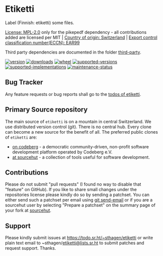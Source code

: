 # Etiketti

Label (Finnish: etiketti) some files.

[License: MPL-2.0](https://git.sr.ht/~sthagen/etiketti/tree/default/item/LICENSE) only for the pikepedf dependency - all contributions added are licensed per MIT |
[Country of origin: Switzerland](https://git.sr.ht/~sthagen/etiketti/tree/default/item/COUNTRY-OF-ORIGIN) |
[Export control classification number(ECCN): EAR99](https://git.sr.ht/~sthagen/etiketti/tree/default/item/EXPORT-CONTROL-CLASSIFICATION-NUMBER)

Third party dependencies are documented in the folder [third-party](third-party/README.md).

[![version](https://img.shields.io/pypi/v/etiketti.svg?style=flat)](https://pypi.python.org/pypi/etiketti/)
[![downloads](https://static.pepy.tech/badge/etiketti/month)](https://pepy.tech/project/etiketti)
[![wheel](https://img.shields.io/pypi/wheel/etiketti.svg?style=flat)](https://pypi.python.org/pypi/etiketti/)
[![supported-versions](https://img.shields.io/pypi/pyversions/etiketti.svg?style=flat)](https://pypi.python.org/pypi/etiketti/)
[![supported-implementations](https://img.shields.io/pypi/implementation/etiketti.svg?style=flat)](https://pypi.python.org/pypi/etiketti/)
[![maintenance-status](https://img.shields.io/github/commit-activity/y/sthagen/etiketti.svg?style=flat)](https://git.sr.ht/~sthagen/etiketti/log)

## Bug Tracker

Any feature requests or bug reports shall go to the [todos of etiketti](https://todo.sr.ht/~sthagen/etiketti).

## Primary Source repository

The main source of `etiketti` is on a mountain in central Switzerland.
We use distributed version control (git).
There is no central hub.
Every clone can become a new source for the benefit of all.
The preferred public clones of `etiketti` are:

* [on codeberg](https://codeberg.org/sthagen/etiketti) - a democratic community-driven, non-profit software development platform operated by Codeberg e.V.
* [at sourcehut](https://git.sr.ht/~sthagen/etiketti) - a collection of tools useful for software development.

## Contributions

Please do not submit "pull requests" (I found no way to disable that "feature" on GitHub).
If you like to share small changes under the repositories license please kindly do so by sending a patchset.
You can either send such a patchset per email using [git send-email](https://git-send-email.io) or 
if you are a sourcehut user by selecting "Prepare a patchset" on the summary page of your fork at [sourcehut](https://git.sr.ht/).

## Support

Please kindly submit issues at https://todo.sr.ht/~sthagen/etiketti or write plain text email to ~sthagen/etiketti@lists.sr.ht to submit patches and request support. Thanks.
